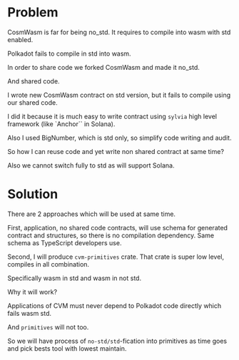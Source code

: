 # Problem

CosmWasm is far for being no_std. It requires to compile into wasm with std enabled.

Polkadot fails to compile in std into wasm.

In order to share code we forked CosmWasm and made it no_std.

And shared code.

I wrote new CosmWasm contract on std version, but it fails to compile using our shared code.

I did it because it is much easy to write contract using `sylvia` high level framework (like `Anchor`` in Solana).

Also I used BigNumber, which is std only, so simplify code writing and audit.

So how I can reuse code and yet write non shared contract at same time?

Also we cannot switch fully to std as will support Solana.

# Solution

There are 2 approaches which will be used at same time.

First, application, no shared code contracts, will use schema for generated contract and structures, so there is no compilation dependency. 
Same schema as TypeScript developers use.

Second, I will produce `cvm-primitives` crate. That crate is super low level, compiles in all combination.

Specifically wasm in std and wasm in not std.

Why it will work?

Applications of CVM must never depend to Polkadot code directly which fails wasm std.

And `primitives` will not too.

So we will have process of `no-std/std`-fication into primitives as time goes and pick bests tool with lowest maintain. 

